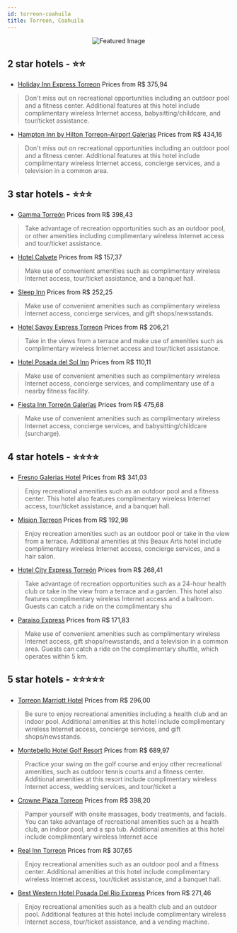 ```yaml
---
id: torreon-coahuila
title: Torreon, Coahuila
---
```


<center><img src="https://i.travelapi.com/hotels/2000000/1590000/1586800/1586713/2130b8d6_z.jpg" alt="Featured Image" /></center>


##  2 star hotels - ⭐️⭐️

-    [Holiday Inn Express Torreon](https://us.hurb.com/hotels/torreon/holiday-inn-express-torreon-JNP-JP068042?cmp=18055) Prices from R$ 375,94
   > Don't miss out on recreational opportunities including an outdoor pool and a fitness center. Additional features at this hotel include complimentary wireless Internet access, babysitting/childcare, and tour/ticket assistance.
-    [Hampton Inn by Hilton Torreon-Airport Galerias](https://us.hurb.com/hotels/torreon/hampton-inn-by-hilton-torreon-airport-galerias-JNP-JP768688?cmp=18055) Prices from R$ 434,16
   > Don't miss out on recreational opportunities including an outdoor pool and a fitness center. Additional features at this hotel include complimentary wireless Internet access, concierge services, and a television in a common area.

##  3 star hotels - ⭐️⭐️⭐️

-    [Gamma Torreón](https://us.hurb.com/hotels/torreon/gamma-torreon-JNP-JP285228?cmp=18055) Prices from R$ 398,43
   > Take advantage of recreation opportunities such as an outdoor pool, or other amenities including complimentary wireless Internet access and tour/ticket assistance.
-    [Hotel Calvete](https://us.hurb.com/hotels/torreon/hotel-calvete-JNP-JP853400?cmp=18055) Prices from R$ 157,37
   > Make use of convenient amenities such as complimentary wireless Internet access, tour/ticket assistance, and a banquet hall.
-    [Sleep Inn](https://us.hurb.com/hotels/torreon/sleep-inn-JNP-JP191956?cmp=18055) Prices from R$ 252,25
   > Make use of convenient amenities such as complimentary wireless Internet access, concierge services, and gift shops/newsstands.
-    [Hotel Savoy Express Torreon](https://us.hurb.com/hotels/torreon/hotel-savoy-express-torreon-JNP-JP704073?cmp=18055) Prices from R$ 206,21
   > Take in the views from a terrace and make use of amenities such as complimentary wireless Internet access and tour/ticket assistance.
-    [Hotel Posada del Sol Inn](https://us.hurb.com/hotels/torreon/hotel-posada-del-sol-inn-JNP-JP806123?cmp=18055) Prices from R$ 110,11
   > Make use of convenient amenities such as complimentary wireless Internet access, concierge services, and complimentary use of a nearby fitness facility.
-    [Fiesta Inn Torreón Galerías](https://us.hurb.com/hotels/torreon/fiesta-inn-torreon-galerias-JNP-JP101994?cmp=18055) Prices from R$ 475,68
   > Make use of convenient amenities such as complimentary wireless Internet access, concierge services, and babysitting/childcare (surcharge).

##  4 star hotels - ⭐️⭐️⭐️⭐️

-    [Fresno Galerias Hotel](https://us.hurb.com/hotels/torreon/fresno-galerias-hotel-JNP-JP170879?cmp=18055) Prices from R$ 341,03
   > Enjoy recreational amenities such as an outdoor pool and a fitness center. This hotel also features complimentary wireless Internet access, tour/ticket assistance, and a banquet hall.
-    [Mision Torreon](https://us.hurb.com/hotels/torreon/mision-torreon-JNP-JP311598?cmp=18055) Prices from R$ 192,98
   > Enjoy recreation amenities such as an outdoor pool or take in the view from a terrace. Additional amenities at this Beaux Arts hotel include complimentary wireless Internet access, concierge services, and a hair salon.
-    [Hotel City Express Torreón](https://us.hurb.com/hotels/torreon/hotel-city-express-torreon-JNP-JP242371?cmp=18055) Prices from R$ 268,41
   > Take advantage of recreation opportunities such as a 24-hour health club or take in the view from a terrace and a garden. This hotel also features complimentary wireless Internet access and a ballroom. Guests can catch a ride on the complimentary shu
-    [Paraiso Express](https://us.hurb.com/hotels/torreon/paraiso-express-JNP-JP769223?cmp=18055) Prices from R$ 171,83
   > Make use of convenient amenities such as complimentary wireless Internet access, gift shops/newsstands, and a television in a common area. Guests can catch a ride on the complimentary shuttle, which operates within 5 km.

##  5 star hotels - ⭐️⭐️⭐️⭐️⭐️

-    [Torreon Marriott Hotel](https://us.hurb.com/hotels/torreon/torreon-marriott-hotel-JNP-JP758605?cmp=18055) Prices from R$ 296,00
   > Be sure to enjoy recreational amenities including a health club and an indoor pool. Additional amenities at this hotel include complimentary wireless Internet access, concierge services, and gift shops/newsstands.
-    [Montebello Hotel Golf Resort](https://us.hurb.com/hotels/torreon/montebello-hotel-golf-resort-JNP-JP994494?cmp=18055) Prices from R$ 689,97
   > Practice your swing on the golf course and enjoy other recreational amenities, such as outdoor tennis courts and a fitness center. Additional amenities at this resort include complimentary wireless Internet access, wedding services, and tour/ticket a
-    [Crowne Plaza Torreon](https://us.hurb.com/hotels/torreon/crowne-plaza-torreon-JNP-JP397543?cmp=18055) Prices from R$ 398,20
   > Pamper yourself with onsite massages, body treatments, and facials. You can take advantage of recreational amenities such as a health club, an indoor pool, and a spa tub. Additional amenities at this hotel include complimentary wireless Internet acce
-    [Real Inn Torreon](https://us.hurb.com/hotels/torreon/real-inn-torreon-JNP-JP059371?cmp=18055) Prices from R$ 307,65
   > Enjoy recreational amenities such as an outdoor pool and a fitness center. Additional amenities at this hotel include complimentary wireless Internet access, tour/ticket assistance, and a banquet hall.
-    [Best Western Hotel Posada Del Rio Express](https://us.hurb.com/hotels/torreon/best-western-hotel-posada-del-rio-express-JNP-JP812446?cmp=18055) Prices from R$ 271,46
   > Enjoy recreational amenities such as a health club and an outdoor pool. Additional features at this hotel include complimentary wireless Internet access, tour/ticket assistance, and a vending machine.
